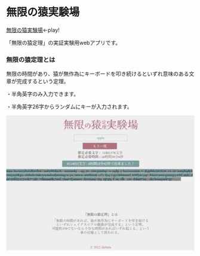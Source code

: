 # 無限の猿実験場

[無限の猿実験場](https://shibawanko0202.github.io/monkeybord/)←play!

「無限の猿定理」の実証実験用webアプリです。

### 無限の猿定理とは
無限の時間があり、猿が無作為にキーボードを叩き続けるといずれ意味のある文章が完成するという定理。

・半角英字のみ入力できます。

・半角英字26字からランダムにキーが入力されます。

![sample](./img/monkeybord.jpg)
